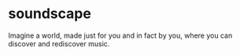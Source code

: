 # soundscape

Imagine a world, made just for you and in fact by you, where you can discover and rediscover music.
